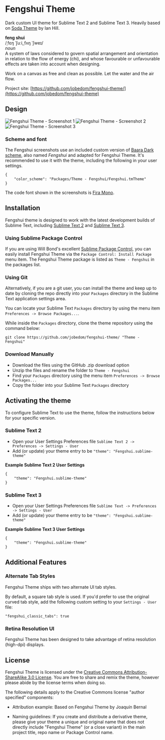 # Fengshui Theme

Dark custom UI theme for Sublime Text 2 and Sublime Text 3. Heavily based on [Soda Theme](http://buymeasoda.com/) by Ian Hill.

**feng shui**  
/ˌfɛŋ ˈʃuːi,ˌfʌŋ ˈʃweɪ/  
_noun_  
A system of laws considered to govern spatial arrangement and orientation in relation to the flow of energy (chi), and whose favourable or unfavourable effects are taken into account when designing.

Work on a canvas as free and clean as possible. Let the water and the air flow.

Project site: [https://github.com/jobedom/fengshui-theme/](https://github.com/jobedom/fengshui-theme)

## Design

![Fengshui Theme - Screenshot 1](https://raw.githubusercontent.com/jobedom/fengshui-theme/master/screenshots/screenshot1.png)
![Fengshui Theme - Screenshot 2](https://raw.githubusercontent.com/jobedom/fengshui-theme/master/screenshots/screenshot2.png)
![Fengshui Theme - Screenshot 3](https://raw.githubusercontent.com/jobedom/fengshui-theme/master/screenshots/screenshot3.png)

### Scheme and font

The Fengshui screenshots use an included custom version of [Baara Dark scheme](https://packagecontrol.io/packages/Color%20Scheme%20-%20Baara%20Dark), also named *Fengshui* and adapted for Fengshui Theme. It's recommended to use it with the theme, including the following in your user settings.

    {
        "color_scheme": "Packages/Theme - Fengshui/Fengshui.tmTheme"
    }

The code font shown in the screenshots is [Fira Mono](https://mozilla.github.io/Fira/).

## Installation

Fengshui theme is designed to work with the latest development builds of Sublime Text, including [Sublime Text 2](http://www.sublimetext.com/dev) and [Sublime Text 3](http://www.sublimetext.com/3dev).

### Using Sublime Package Control

If you are using Will Bond's excellent [Sublime Package Control](http://wbond.net/sublime_packages/package_control), you can easily install Fengshui Theme via the `Package Control: Install Package` menu item. The Fengshui Theme package is listed as `Theme - Fengshui` in the packages list.

### Using Git

Alternatively, if you are a git user, you can install the theme and keep up to date by cloning the repo directly into your `Packages` directory in the Sublime Text application settings area.

You can locate your Sublime Text `Packages` directory by using the menu item `Preferences -> Browse Packages...`.

While inside the `Packages` directory, clone the theme repository using the command below:

    git clone https://github.com/jobedom/fengshui-theme/ "Theme - Fengshui"

### Download Manually

* Download the files using the GitHub .zip download option
* Unzip the files and rename the folder to `Theme - Fengshui`
* Find your `Packages` directory using the menu item  `Preferences -> Browse Packages...`
* Copy the folder into your Sublime Text `Packages` directory

## Activating the theme

To configure Sublime Text to use the theme, follow the instructions below for your specific version.

### Sublime Text 2

* Open your User Settings Preferences file `Sublime Text 2 -> Preferences -> Settings - User`
* Add (or update) your theme entry to be `"theme": "Fengshui.sublime-theme"`

**Example Sublime Text 2 User Settings**

    {
        "theme": "Fengshui.sublime-theme"
    }

### Sublime Text 3

* Open your User Settings Preferences file `Sublime Text -> Preferences -> Settings - User`
* Add (or update) your theme entry to be `"theme": "Fengshui.sublime-theme"`

**Example Sublime Text 3 User Settings**

    {
        "theme": "Fengshui.sublime-theme"
    }

## Additional Features

### Alternate Tab Styles

Fengshui Theme ships with two alternate UI tab styles.

By default, a square tab style is used. If you'd prefer to use the original curved tab style, add the following custom setting to your `Settings - User` file:

    "fengshui_classic_tabs": true

### Retina Resolution UI

Fengshui Theme has been designed to take advantage of retina resolution (high-dpi) displays.

## License

Fengshui Theme is licensed under the [Creative Commons Attribution-ShareAlike 3.0 License](http://creativecommons.org/licenses/by-sa/3.0/). You are free to share and remix the theme, however please abide by the license terms when doing so.

The following details apply to the Creative Commons license "author specified" components:

* Attribution example: Based on Fengshui Theme by Joaquín Bernal

* Naming guidelines: If you create and distribute a derivative theme, please give your theme a unique and original name that does not directly include "Fengshui Theme" (or a close variant) in the main project title, repo name or Package Control name.

